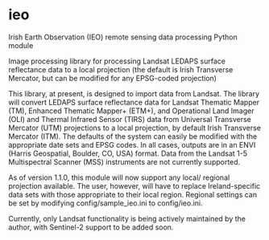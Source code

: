 # ieo
Irish Earth Observation (IEO) remote sensing data processing Python module

Image processing library for processing Landsat LEDAPS surface reflectance data to a local projection (the default is Irish Transverse Mercator, but can be modified for any EPSG-coded projection)

This library, at present, is designed to import data from Landsat. The library will convert LEDAPS surface reflectance data for Landsat Thematic Mapper (TM), Enhanced Thematic Mapper+ (ETM+), and Operational Land Imager (OLI) and Thermal Infrared Sensor (TIRS) data from Universal Transverse Mercator (UTM) projections to a local projection, by default Irish Transverse Mercator (ITM). The defaults of the system can easily be modified with the appropriate date sets and EPSG codes. In all cases, outputs are in an ENVI (Harris Geospatial, Boulder, CO, USA) format. Data from the Landsat 1-5 Multispectral Scanner (MSS) instruments are not currently supported.

As of version 1.1.0, this module will now support any local/ regional projection available. The user, however, will have to replace Ireland-specific data sets with those appropriate to their local region. Regional settings can be set by modifying config/sample_ieo.ini to config/ieo.ini.

Currently, only Landsat functionality is being actively maintained by the author, with Sentinel-2 support to be added soon.

